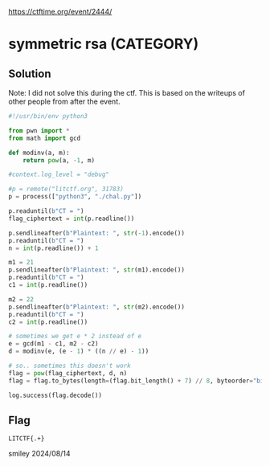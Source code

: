 https://ctftime.org/event/2444/

# symmetric rsa (CATEGORY)

## Solution

Note: I did not solve this during the ctf. This is based on the writeups of other people from after the event.

```python
#!/usr/bin/env python3

from pwn import *
from math import gcd

def modinv(a, m):
    return pow(a, -1, m)

#context.log_level = "debug"

#p = remote("litctf.org", 31783)
p = process(["python3", "./chal.py"])

p.readuntil(b"CT = ")
flag_ciphertext = int(p.readline())

p.sendlineafter(b"Plaintext: ", str(-1).encode())
p.readuntil(b"CT = ")
n = int(p.readline()) + 1

m1 = 21
p.sendlineafter(b"Plaintext: ", str(m1).encode())
p.readuntil(b"CT = ")
c1 = int(p.readline())

m2 = 22
p.sendlineafter(b"Plaintext: ", str(m2).encode())
p.readuntil(b"CT = ")
c2 = int(p.readline())

# sometimes we get e * 2 instead of e
e = gcd(m1 - c1, m2 - c2)
d = modinv(e, (e - 1) * ((n // e) - 1))

# so.. sometimes this doesn't work
flag = pow(flag_ciphertext, d, n)
flag = flag.to_bytes(length=(flag.bit_length() + 7) // 8, byteorder="big")

log.success(flag.decode())
```

## Flag
`LITCTF{.+}`

smiley 2024/08/14
